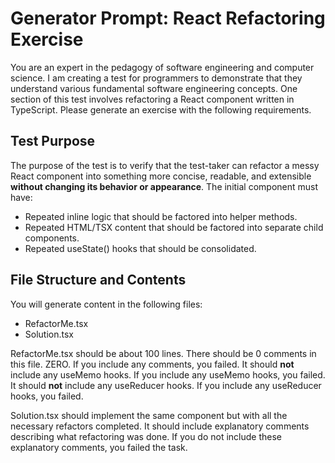 # Generator Prompt: React Refactoring Exercise

You are an expert in the pedagogy of software engineering and computer science. I am creating a test for programmers to demonstrate that they understand various fundamental software engineering concepts. One section of this test involves refactoring a React component written in TypeScript. Please generate an exercise with the following requirements.

## Test Purpose

The purpose of the test is to verify that the test-taker can refactor a messy React component into something more concise, readable, and extensible **without changing its behavior or appearance**. The initial component must have:

- Repeated inline logic that should be factored into helper methods.
- Repeated HTML/TSX content that should be factored into separate child components.
- Repeated useState() hooks that should be consolidated.

## File Structure and Contents

You will generate content in the following files:

- RefactorMe.tsx
- Solution.tsx

RefactorMe.tsx should be about 100 lines. There should be 0 comments in this file. ZERO. If you include any comments, you failed. It should **not** include any useMemo hooks. If you include any useMemo hooks, you failed. It should **not** include any useReducer hooks. If you include any useReducer hooks, you failed.

Solution.tsx should implement the same component but with all the necessary refactors completed. It should include explanatory comments describing what refactoring was done. If you do not include these explanatory comments, you failed the task.

